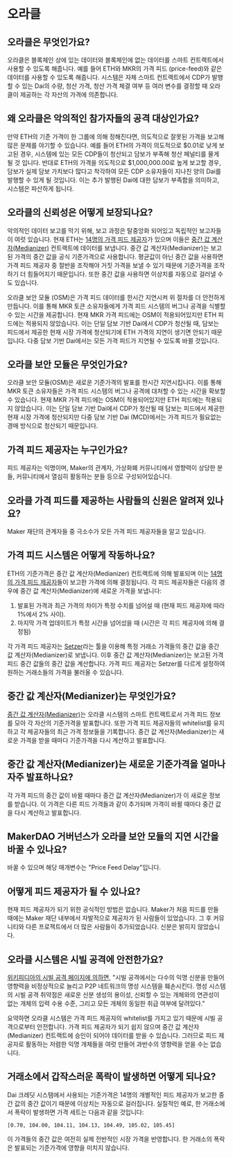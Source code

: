 # 오라클

## 오라클은 무엇인가요?

오라클은 블록체인 상에 있는 데이터와 블록체인에 없는 데이터를 스마트 컨트랙트에서 사용할 수 있도록 해줍니다. 예를 들어 ETH와 MKR의 가격 피드 \(price-feed\)와 같은 데이터를 사용할 수 있도록 해줍니다. 시스템은 자체 스마트 컨트랙트에서 CDP가 발행할 수 있는 Dai의 수량, 청산 가격, 청산 가격 체결 여부 등 여러 변수를 결정할 때 오라클이 제공하는 각 자산의 가격에 의존합니다.

## 왜 오라클은 악의적인 참가자들의 공격 대상인가요?

만약 ETH의 기준 가격이 한 그룹에 의해 정해진다면, 의도적으로 잘못된 가격을 보고해 많은 문제를 야기할 수 있습니다. 예를 들어 ETH의 가격이 의도적으로 $0.01로 낮게 보고된 경우, 시스템에 있는 모든 CDP들이 청산되고 담보가 부족해 청산 페널티를 물게 될 것 입니다. 반대로 ETH의 가격을 의도적으로 $1,000,000.00로 높게 보고할 경우, 담보가 실제 담보 가치보다 많다고 착각하여 모든 CDP 소유자들이 지나친 양의 Dai를 발행할 수 있게 될 것입니다. 이는 추가 발행된 Dai에 대한 담보가 부족함을 의미하고, 시스템은 파산하게 됩니다.

## 오라클의 신뢰성은 어떻게 보장되나요?

악의적인 데이터 보고를 막기 위해, 보고 과정은 탈중앙화 되어있고 독립적인 보고자들이 여럿 있습니다. 현재 ETH는 [14명의 가격 피드 제공자](https://mkr.tools/system/feeds)가 있으며 이들은 [중간 값 계산자\(Medianizer\)](https://github.com/makerdao/medianizer) 컨트랙트에 데이터를 보냅니다. 중간 값 계산자\(Medianizer\)는 보고된 가격의 중간 값을 공식 기준가격으로 사용합니다. 평균값이 아닌 중간 값을 사용하면 가격 피드 제공자 중 절반을 조작해야 거짓 가격을 보낼 수 있기 때문에 기준가격을 조작하기 더 힘들어지기 때문입니다. 또한 중간 값을 사용하면 이상치를 자동으로 걸러낼 수도 있습니다.

오라클 보안 모듈 \(OSM\)은 가격 피드 데이터를 한시간 지연시켜 위 절차를 더 안전하게 만듭니다. 이를 통해 MKR 토큰 소유자들에게 가격 피드 시스템의 버그나 공격을 식별할 수 있는 시간을 제공합니다. 현재 MKR 가격 피드에는 OSM이 적용되어있지만 ETH 피드에는 적용되지 않았습니다. 이는 단일 담보 기반 Dai에서 CDP가 청산될 때, 담보는 피드에서 제공한 현재 시장 가격에 청산되기에 ETH 가격의 지연이 생기면 안되기 때문입니다. 다중 담보 기반 Dai에서는 모든 가격 피드가 지연될 수 있도록 바뀔 것입니다.

## 오라클 보안 모듈은 무엇인가요?

오라클 보안 모듈\(OSM\)은 새로운 기준가격의 발표를 한시간 지연시킵니다. 이를 통해 MKR 토큰 소유자들은 가격 피드 시스템의 버그나 공격에 대처할 수 있는 시간을 확보할 수 있습니다. 현재 MKR 가격 피드에는 OSM이 적용되어있지만 ETH 피드에는 적용되지 않았습니다. 이는 단일 담보 기반 Dai에서 CDP가 청산될 때 담보는 피드에서 제공한 현재 시장 가격에 청산되지만 다중 담보 기반 Dai \(MCD\)에서는 가격 피드가 필요없는 경매 방식으로 청산되기 때문입니다.

## 가격 피드 제공자는 누구인가요?

피드 제공자는 익명이며, Maker의 관계자, 가상화폐 커뮤니티에서 영향력이 상당한 분들, 커뮤니티에서 열심히 활동하는 분들 등으로 구성되어있습니다.

## 오라클 가격 피드를 제공하는 사람들의 신원은 알려져 있나요?

Maker 재단의 관계자들 중 극소수가 모든 가격 피드 제공자들을 알고 있습니다.

## 가격 피드 시스템은 어떻게 작동하나요?

ETH의 기준가격은 중간 값 계산자\(Medianizer\) 컨트랙트에 의해 발표되며 이는 [14명의 가격 피드 제공자](https://mkr.tools/system/feeds)들이 보고한 가격에 의해 결정됩니다. 각 피드 제공자들은 다음의 경우에 중간 값 계산자\(Medianizer\)에 새로운 가격을 보냅니다:

1. 발표된 가격과 최근 가격의 차이가 특정 수치를 넘어설 때 \(현재 피드 제공자에 따라 1%에서 2% 사이\).
2. 마지막 가격 업데이트가 특정 시간을 넘어섰을 때 \(시간은 각 피드 제공자에 의해 결정됨\)

각 가격 피드 제공자는 [Setzer](https://github.com/makerdao/setzer)라는 툴을 이용해 특정 거래소 가격들의 중간 값을 중간 값 계산자\(Medianizer\)로 보냅니다. 이후 중간 값 계산자\(Medianizer\)는 보고된 가격 피드 중간 값들의 중간 값을 계산합니다. 가격 피드 제공자는 Setzer를 다르게 설정하여 원하는 거래소들의 가격을 불러올 수 있습니다.

## 중간 값 계산자\(Medianizer\)는 무엇인가요?

[중간 값 계산자\(Medianizer\)](https://github.com/makerdao/medianizer)는 오라클 시스템의 스마트 컨트랙트로서 가격 피드 정보를 모아 각 자산의 기준가격을 발표합니다. 또한 가격 피드 제공자들의 whitelist를 유지하고 각 제공자들의 최근 가격 정보들을 기록합니다. 중간 값 계산자\(Medianizer\)는 새로운 가격을 받을 때마다 기준가격을 다시 계산하고 발표합니다.

## 중간 값 계산자\(Medianizer\)는 새로운 기준가격을 얼마나 자주 발표하나요?

각 가격 피드의 중간 값이 바뀔 때마다 중간 값 계산자\(Medianizer\)가 이 새로운 정보를 받습니다. 이 가격은 다른 피드 가격들과 같이 추가되며 가격이 바뀔 때마다 중간 값을 다시 계산하고 발표합니다.

## MakerDAO 거버넌스가 오라클 보안 모듈의 지연 시간을 바꿀 수 있나요?

바꿀 수 있으며 해당 매개변수는 "Price Feed Delay"입니다.

## 어떻게 피드 제공자가 될 수 있나요?

현재 피드 제공자가 되기 위한 공식적인 방법은 없습니다. Maker가 처음 피드를 만들 때에는 Maker 재단 내부에서 자발적으로 제공자가 된 사람들이 있었습니다. 그 후 커뮤니티와 다른 프로젝트에서 더 많은 사람들이 추가되었습니다. 신분은 밝히지 않았습니다.

## 오라클 시스템은 시빌 공격에 안전한가요?

[위키피디아의 시빌 공격 페이지에 의하면](https://en.wikipedia.org/wiki/Sybil_attack), "시빌 공격에서는 다수의 익명 신분을 만들어 영향력을 비정상적으로 늘리고 P2P 네트워크의 명성 시스템을 훼손시킨다. 명성 시스템의 시빌 공격 취약점은 새로운 신분 생성의 용이성, 신뢰할 수 있는 개체와의 연관성이 없는 개체의 입력 수용 수준, 그리고 모든 개체의 동일한 취급 여부에 달려있다."

요약하면 오라클 시스템은 가격 피드 제공자의 whitelist를 가지고 있기 때문에 시빌 공격으로부터 안전합니다. 가격 피드 제공자가 되기 쉽지 않으며 중간 값 계산자\(Medianizer\) 컨트랙트에 승인이 되어야 데이터를 받을 수 있습니다. 그러므로 피드 제공자로 활동하는 저렴한 익명 개체들을 여럿 만들어 과반수의 영향력을 얻을 수는 없습니다.

## 거래소에서 갑작스러운 폭락이 발생하면 어떻게 되나요?

Dai 크레딧 시스템에서 사용되는 기준가격은 14명의 개별적인 피드 제공자가 보고한 중간 값의 중간 값이기 때문에 이상치는 자동으로 걸러집니다. 실질적인 예로, 한 거래소에서 폭락이 발생하면 가격 세트는 다음과 같을 것입니다:

`[0.70, 104.00, 104.11, 104.13, 104.49, 105.02, 105.45]`

이 가격들의 중간 값은 여전히 실제 전반적인 시장 가격을 반영합니다. 한 거래소의 폭락은 발표되는 기준가격에 영향을 미치지 않습니다.

